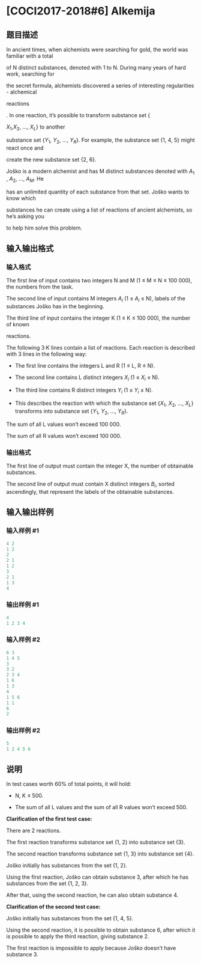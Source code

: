 # [COCI2017-2018#6] Alkemija

## 题目描述

In ancient times, when alchemists were searching for gold, the world was familiar with a total

of ​N distinct substances, denoted with 1 to ​N​. During many years of hard work, searching for

the secret formula, alchemists discovered a series of interesting regularities - ​alchemical

reactions

​. In one reaction, it’s possible to transform substance set {

$X_1$​,$X_2$​, …, $X_L$​} to another

substance set {$Y_1$​, $Y_2$​, …, ​$Y_R$​}. For example, the substance set {1, 4, 5} might react once and

create the new substance set {2, 6}.

Joško is a modern alchemist and has ​M distinct substances denoted with ​$A_1$​, $A_2$​, …, ​$A_M$​. He

has an unlimited quantity of each substance from that set. Joško wants to know which

substances he can create using a list of reactions of ancient alchemists, so he’s asking you

to help him solve this problem.

## 输入输出格式

### 输入格式

The first line of input contains two integers N and M (1 ≤ M ≤ N ≤ 100 000), the numbers from the task.

The second line of input contains M integers $A_i$ (1 ≤ $A_i$ ≤ N), labels of the substances Joško has in the beginning.

The third line of input contains the integer K (1 ≤ K ≤ 100 000), the number of known

reactions.

The following 3·K lines contain a list of reactions. Each reaction is described with 3 lines in the following way:

- The first line contains the integers L and R (1 ≤ L, R ≤ N).

- The second line contains L distinct integers $X_i$ (1 ≤ $X_i$ ≤ N).

- The third line contains R distinct integers $Y_i$ (1 ≤ $Y_i$ ≤ N).

- This describes the reaction with which the substance set {$X_1$, $X_2$, …, $X_L$} transforms into substance set {$Y_1$, $Y_2$, …, $Y_R$}.

The sum of all L values won’t exceed 100 000.

The sum of all R values won’t exceed 100 000.

### 输出格式

The first line of output must contain the integer X, the number of obtainable substances.

The second line of output must contain X distinct integers $B_i$, sorted ascendingly, that represent the labels of the obtainable substances.

## 输入输出样例

### 输入样例 #1

```cpp
4 2
1 2
2
2 1
1 2
3
2 1
1 3
4

```
### 输出样例 #1

```cpp
4
1 2 3 4
```


### 输入样例 #2

```cpp
6 3
1 4 5
3
3 2
2 3 4
1 6
1 3
4
1 5 6
1 1
6
2

```
### 输出样例 #2

```cpp
5
1 2 4 5 6
```


## 说明

In test cases worth 60% of total points, it will hold:

- N, K ≤ 500.

- The sum of all L values and the sum of all R values won’t exceed 500.

**Clarification of the first test case:**

There are 2 reactions.

The first reaction transforms substance set {1, 2} into substance set {3}.

The second reaction transforms substance set {1, 3} into substance set {4}.

Joško initially has substances from the set {1, 2}.

Using the first reaction, Joško can obtain substance 3, after which he has substances from the set {1, 2, 3}.

After that, using the second reaction, he can also obtain substance 4.

**Clarification of the second test case:**

Joško initially has substances from the set {1, 4, 5}.

Using the second reaction, it is possible to obtain substance 6, after which it is possible to apply the third reaction, giving substance 2.

The first reaction is impossible to apply because Joško doesn’t have substance 3.

